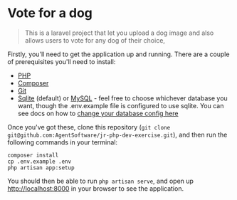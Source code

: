 # Vote for a dog

> This is a laravel project that let you upload a dog image and also allows users to vote for any dog of their choice,

Firstly, you'll need to get the application up and running. There are a couple of prerequisites
you'll need to install:

* [PHP](https://www.php.net/manual/en/install.php)
* [Composer](https://getcomposer.org/doc/00-intro.md)
* [Git](https://git-scm.com/book/en/v2/Getting-Started-Installing-Git)
* [Sqlite](https://www.sqlite.org/download.html) (default) or [MySQL](https://dev.mysql.com/doc/mysql-installation-excerpt/8.0/en/) - feel free to choose whichever database you want, though the .env.example file is configured to use sqlite. You can see docs on how to [change your database config here](https://laravel.com/docs/8.x/database)

Once you've got these, clone this repository (`git clone git@github.com:AgentSoftware/jr-php-dev-exercise.git`), and then run the following commands in your terminal:

```
composer install
cp .env.example .env
php artisan app:setup
```

You should then be able to run `php artisan serve`, and open up [http://localhost:8000](http://localhost:8000) 
in your browser to see the application.

